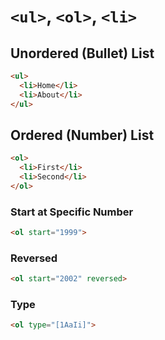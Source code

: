 # `<ul>`, `<ol>`, `<li>`

## Unordered (Bullet) List

```html
<ul>
  <li>Home</li>
  <li>About</li>
</ul>
```

## Ordered (Number) List

```html
<ol>
  <li>First</li>
  <li>Second</li>
</ol>
```

### Start at Specific Number

```html
<ol start="1999">
```

### Reversed

```html
<ol start="2002" reversed>
```

### Type

```html
<ol type="[1AaIi]">
```

